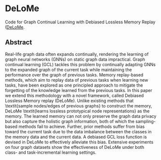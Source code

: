 # DeLoMe
Code for Graph Continual Learning with Debiased Lossless Memory Replay ([DeLoMe](https://arxiv.org/pdf/2404.10984).

## Abstract
Real-life graph data often expands continually, rendering the learning of graph neural networks (GNNs) on static graph data impractical. Graph continual learning (GCL) tackles this problem by continually adapting GNNs to the expanded graph of the current task while maintaining the performance over the graph of previous tasks. Memory replay-based methods, which aim to replay data of previous tasks when learning new tasks, have been explored as one principled approach to mitigate the forgetting of the knowledge learned from the previous tasks. In this paper we extend this methodology with a novel framework, called Debiased Lossless Memory replay (DeLoMe). Unlike existing methods that \textit{sample nodes/edges of previous graphs} to construct the memory, DeLoMe \textit{learns lossless prototypical node representations} as the memory. The learned memory can not only preserve the graph data privacy but also capture the holistic graph information, both of which the sampling-based methods fail to achieve. Further, prior methods suffer from bias toward the current task due to the data imbalance between the classes in the memory data and the current data. A debiased GCL loss function is devised in DeLoMe to effectively alleviate this bias. Extensive experiments on four graph datasets show the effectiveness of DeLoMe under both class- and task-incremental learning settings.
